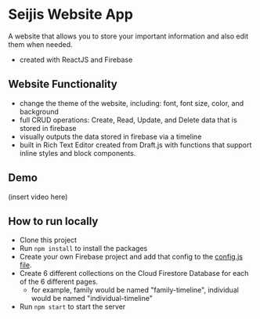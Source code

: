 # Seijis Website App

A website that allows you to store your important information and also edit them when needed.
- created with ReactJS and Firebase

## Website Functionality

- change the theme of the website, including: font, font size, color, and background
- full CRUD operations: Create, Read, Update, and Delete data that is stored in firebase
- visually outputs the data stored in firebase via a timeline
- built in Rich Text Editor created from Draft.js with functions that support inline styles and block components.

## Demo

(insert video here)

## How to run locally

- Clone this project
- Run `npm install` to install the packages
- Create your own Firebase project and add that config to the [config.js file](src/Components/Firebase/config.js).
- Create 6 different collections on the Cloud Firestore Database for each of the 6 different pages. 
  - for example, family would be named "family-timeline", individual would be named "individual-timeline"
- Run `npm start` to start the server
